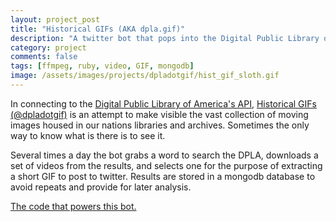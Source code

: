 ```yaml
---
layout: project_post
title: "Historical GIFs (AKA dpla.gif)"
description: "A twitter bot that pops into the Digital Public Library of America's collection of moving images and posts GIF image excerpts as it goes."
category: project 
comments: false
tags: [ffmpeg, ruby, video, GIF, mongodb]
image: /assets/images/projects/dpladotgif/hist_gif_sloth.gif
---
```


<p>In connecting to the <a href="http://dp.la/info/developers/codex/">Digital Public Library of America's API</a>, <a href="https://twitter.com/dpladotgif">Historical GIFs (@dpladotgif)</a> is an attempt to make visible the vast collection of moving images housed in our nations libraries and archives. Sometimes the only way to know what is there is to see it.</p>

<p>Several times a day the bot grabs a word to search the DPLA, downloads a set of videos from the results, and selects one for the purpose of extracting a short GIF to post to twitter. Results are stored in a mongodb database to avoid repeats and provide for later analysis.</p>

<a class="source" href="https://github.com/dogrdon/accidentalculture">The code that powers this bot.</a>
